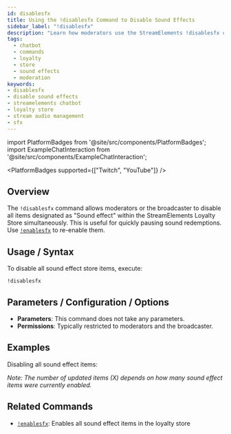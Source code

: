 ```yaml
---
id: disablesfx
title: Using the !disablesfx Command to Disable Sound Effects
sidebar_label: "!disablesfx"
description: "Learn how moderators use the StreamElements !disablesfx command to quickly disable all sound effect items in the loyalty store."
tags:
  - chatbot
  - commands
  - loyalty
  - store
  - sound effects
  - moderation
keywords:
- disablesfx
- disable sound effects
- streamelements chatbot
- loyalty store
- stream audio management
- sfx
---
```


import PlatformBadges from '@site/src/components/PlatformBadges';
import ExampleChatInteraction from '@site/src/components/ExampleChatInteraction';

<PlatformBadges supported={["Twitch", "YouTube"]} />

## Overview

The `!disablesfx` command allows moderators or the broadcaster to disable all items designated as "Sound effect" within the StreamElements Loyalty Store simultaneously. This is useful for quickly pausing sound redemptions. Use [`!enablesfx`](mdc:enablesfx.md) to re-enable them.

## Usage / Syntax

To disable all sound effect store items, execute:

```
!disablesfx
```

## Parameters / Configuration / Options

- **Parameters**: This command does not take any parameters.
- **Permissions**: Typically restricted to moderators and the broadcaster.

## Examples

Disabling all sound effect items:

<ExampleChatInteraction
  inputPersona="moderator"
  inputUsernameOverride="ModUser"
  inputMessage="!disablesfx"
  outputMessage="@[ModUser], successfully updated X items."
/>

*Note: The number of updated items (X) depends on how many sound effect items were currently enabled.*

## Related Commands

- [`!enablesfx`](enablesfx.md): Enables all sound effect items in the loyalty store
